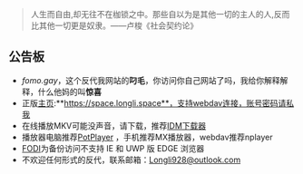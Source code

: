 > 人生而自由,却无往不在枷锁之中。那些自以为是其他一切的主人的人,反而比其他一切更是奴隶。——卢梭《社会契约论》

## 公告板
- *fomo.gay*，这个反代我网站的**叼毛**，你访问你自己网站了吗，我给你解释解释，什么他妈的叫**惊喜**
- 正版[主页](https://space.longli.space/ "Space Capsule"):**https://space.longli.space**，支持webdav连接，账号密码请私我 
- 在线播放MKV可能没声音，请下载，推荐[IDM下载器](https://idmhelp.github.io/ "IDM教程") 
- 播放器电脑推荐[PotPlayer](https://potplayer.org/ "PotPlayer") ，手机推荐MX播放器，webdav推荐nplayer 
- [FODI](https://longli928.github.io/FODI/ "FODI")为备份访问不支持 IE 和 UWP 版 EDGE 浏览器
- 不欢迎任何形式的反代，联系邮箱：Longli928@outlook.com 
